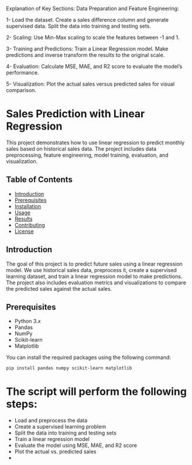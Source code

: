 Explanation of Key Sections:
Data Preparation and Feature Engineering:

1- Load the dataset.
Create a sales difference column and generate supervised data.
Split the data into training and testing sets.

2- Scaling:
Use Min-Max scaling to scale the features between -1 and 1.

3- Training and Predictions:
Train a Linear Regression model.
Make predictions and inverse transform the results to the original scale.

4- Evaluation:
Calculate MSE, MAE, and R2 score to evaluate the model’s performance.

5- Visualization:
Plot the actual sales versus predicted sales for visual comparison.

# Sales Prediction with Linear Regression

This project demonstrates how to use linear regression to predict monthly sales based on historical sales data. The project includes data preprocessing, feature engineering, model training, evaluation, and visualization.

## Table of Contents

- [Introduction](#introduction)
- [Prerequisites](#prerequisites)
- [Installation](#installation)
- [Usage](#usage)
- [Results](#results)
- [Contributing](#contributing)
- [License](#license)

## Introduction

The goal of this project is to predict future sales using a linear regression model. We use historical sales data, preprocess it, create a supervised learning dataset, and train a linear regression model to make predictions. The project also includes evaluation metrics and visualizations to compare the predicted sales against the actual sales.

## Prerequisites

- Python 3.x
- Pandas
- NumPy
- Scikit-learn
- Matplotlib

You can install the required packages using the following command:

```bash
pip install pandas numpy scikit-learn matplotlib
```

# The script will perform the following steps:

* Load and preprocess the data
* Create a supervised learning problem
* Split the data into training and testing sets
* Train a linear regression model
* Evaluate the model using MSE, MAE, and R2 score
* Plot the actual vs. predicted sales
* 

